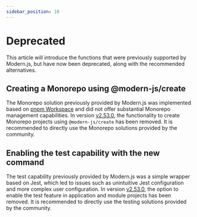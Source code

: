 ```yaml
---
sidebar_position: 10
---
```


# Deprecated

This article will introduce the functions that were previously supported by Modern.js, but have now been deprecated, along with the recommended alternatives.

## Creating a Monorepo using @modern-js/create

The Monorepo solution previously provided by Modern.js was implemented based on [pnpm Workspace](https://pnpm.io/workspaces) and did not offer substantial Monorepo management capabilities. In version [v2.53.0](https://github.com/web-infra-dev/modern.js/releases/tag/v2.53.0), the functionality to create Monorepo projects using `@modern-js/create` has been removed. It is recommended to directly use the Monorepo solutions provided by the community.

## Enabling the test capability with the new command

The test capability previously provided by Modern.js was a simple wrapper based on Jest, which led to issues such as unintuitive Jest configuration and more complex user configuration. In version [v2.53.0](https://github.com/web-infra-dev/modern.js/releases/tag/v2.53.0), the option to enable the test feature in application and module projects has been removed. It is recommended to directly use the testing solutions provided by the community.
